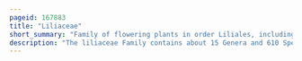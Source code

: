 ```yaml
---
pageid: 167883
title: "Liliaceae"
short_summary: "Family of flowering plants in order Liliales, including lilies"
description: "The liliaceae Family contains about 15 Genera and 610 Species of flowering Plants within the Liliales Order. They are perennial herbaceous and monocotyledonous Geophytes often bulbous. Plants in this Family evolved with a fair Amount of morphological Diversity despite genetic Similarity. Common Characteristics include large Flowers with Parts arranged in Threes: with six colored or patterned petaloid Tepals arranged in two Whorls, six Stamens and a superior Ovary. The Leaves are linear in Shape with their Veins usually parallel to the Edges single and arranged on the Stem or in a Rosette at the Base. Most Species are grown from Bulbs although some have Rhizomes. First described in 1789 the lily Family became a paraphyletic Catchall Group of lilioid Monocots that did not fit into other Families and included a great Number of Genera now included in other Families and in some Cases in other Orders. So many Sources and Descriptions associated with liliaceae Deal with the broader Sense of the Family."
---
```

